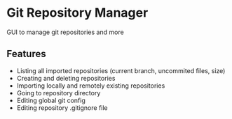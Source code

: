 # Git Repository Manager

GUI to manage git repositories and more

## Features

- Listing all imported repositories (current branch, uncommited files, size)
- Creating and deleting repositories
- Importing locally and remotely existing repositories
- Going to repository directory
- Editing global git config
- Editing repository .gitignore file
